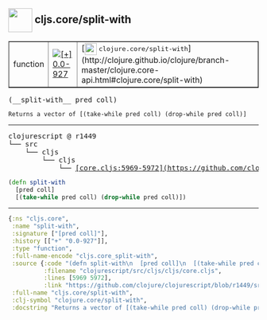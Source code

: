 ## <img width="48px" valign="middle" src="http://i.imgur.com/Hi20huC.png"> cljs.core/split-with

 <table border="1">
<tr>
<td>function</td>
<td><a href="https://github.com/cljsinfo/api-refs/tree/0.0-927"><img valign="middle" alt="[+] 0.0-927" src="https://img.shields.io/badge/+-0.0--927-lightgrey.svg"></a> </td>
<td>
[<img height="24px" valign="middle" src="http://i.imgur.com/1GjPKvB.png"> <samp>clojure.core/split-with</samp>](http://clojure.github.io/clojure/branch-master/clojure.core-api.html#clojure.core/split-with)
</td>
</tr>
</table>

 <samp>
(__split-with__ pred coll)<br>
</samp>

```
Returns a vector of [(take-while pred coll) (drop-while pred coll)]
```

---

 <pre>
clojurescript @ r1449
└── src
    └── cljs
        └── cljs
            └── <ins>[core.cljs:5969-5972](https://github.com/clojure/clojurescript/blob/r1449/src/cljs/cljs/core.cljs#L5969-L5972)</ins>
</pre>

```clj
(defn split-with
  [pred coll]
  [(take-while pred coll) (drop-while pred coll)])
```


---

```clj
{:ns "cljs.core",
 :name "split-with",
 :signature ["[pred coll]"],
 :history [["+" "0.0-927"]],
 :type "function",
 :full-name-encode "cljs.core_split-with",
 :source {:code "(defn split-with\n  [pred coll]\n  [(take-while pred coll) (drop-while pred coll)])",
          :filename "clojurescript/src/cljs/cljs/core.cljs",
          :lines [5969 5972],
          :link "https://github.com/clojure/clojurescript/blob/r1449/src/cljs/cljs/core.cljs#L5969-L5972"},
 :full-name "cljs.core/split-with",
 :clj-symbol "clojure.core/split-with",
 :docstring "Returns a vector of [(take-while pred coll) (drop-while pred coll)]"}

```
